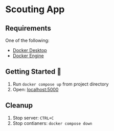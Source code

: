 # Scouting App

## Requirements

One of the following:
- [Docker Desktop](https://www.docker.com)
- [Docker Engine](https://docs.docker.com/engine/install/)


## Getting Started 🚀

1. Run `docker compose up` from project directory
1. Open: [localhost:5000](http://localhost:5000)

## Cleanup

1. Stop server: `CTRL+C`
1. Stop contianers: `docker compose down`